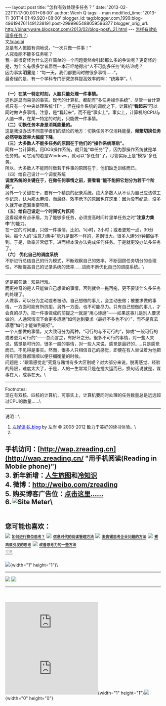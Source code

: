 --- layout: post title: "怎样有效处理多任务？" date:
'2013-02-22T11:17:00.001+08:00' author: Wenh Q tags: - man
modified\_time: '2013-11-30T14:01:49.920+08:00' blogger\_id:
tag:blogger.com,1999:blog-4961947611491238191.post-2999965488059596377
blogger\_orig\_url:
http://binaryware.blogspot.com/2013/02/blog-post\_21.html ---
[怎样有效处理多任务？](http://zreading.cn.feedsportal.com/c/35042/f/647833/s/28d01e1a/l/0L0Szreading0Bcn0Carchives0C36240Bhtml/story01.htm):\
文[/xiaolai](http://lixiaolai.com/)\
总是有人振振有词地说，“一次只做一件事！”\
人究竟能不能多任务呢？\
我一直很奇怪为什么这样简单的一个问题竟然会引起那么多的争论呢？更奇怪的是，为什么有很多学者居然一本正经地得出“人不可能多任务”的结论呢？\
因为事实**明显**是：“每一天，我们都要同时做很多事情……”。\
最奇怪的是，有一个学科专门研究怎样提高效率的啊：“统筹学”。\

------------------------------------------------------------------------

**（一）在某一特定时刻，人脑只能处理一件事情。**\
这也是显而易见的事实。现代的计算机，都配有“多任务操作系统”，尽管一台计算机只有一个中央处理系统^\[1\]^ ，但在操作系统的调度之下，计算机“**看起来**”可以同时做许多事情。注意，是“看起来”，而不是“事实上”。事实上，计算机的CPU与人脑一样，在某一特定的时刻，只能做一件事情。\
**（二）切换任务本身是消耗能量的。**\
这是我没办法不同意学者们的结论的地方：切换任务不仅消耗能量，**频繁切换任务必然导致效率大幅度下降**。\
**（三）大多数人不能多任务的原因在于他们的“操作系统落后”。**\
同样一台计算机，用DOS操作系统，就只能“单任务”了，因为那操作系统就是单任务的。可它用的若是Windows，就可以“多任务”了，尽管实际上是“模拟”多任务。\
所以，大多数人不能同时做若干件事的原因在于，他们缺乏训练而已。\
（四）给自己设计一个调度系统\
**调度系统的关键在于，在做任何事情之前，要看看“能不能把它划分为若干个阶段”。**\
另外一个关键在于，要有一个精良的纪录系统。绝大多数人从不认为自己应该做工作记录，认为那太麻烦，而最终，效率低下的原因也在这里：因为没有纪录，没多久就开始遗漏重要项目。\
**（五）给自己设定一个时间切片区间**\
这看起来有点矛盾，为了能够多任务，必须提高时间片里单任务之时“**注意力集中**”的能力。\
在一定的时间里，只做一件事情，比如，1小时，2小时；或者更短一点，30分钟。每个人的“注意力集中”能力是很不一样的，差别很大。很多人连5分钟都做不到。于是，效率非常低下，进而根本没办法完成任何任务。于是就更没办法多任务了。\
**（六） 优化自己的调度系统**\
不断进行总结自己的行为模式，不断观察自己的效率，不断回顾任务切分的合理性，不断提高自己的记录系统的效率……进而不断优化自己的调度系统。\

------------------------------------------------------------------------

还是那句话：知易行难。\
而更神奇的是人只能做自己想做的事情，否则就会一拖再拖，更不要谈什么多任务的处理了。\
人做事，可以分为主动或者被动。自己想做的事儿，会主动去做；被要求做的事情，一方面可能有所抗拒，另外一方面，也不可能尽力。只有自己想做的事儿，才会真的尽力。把一件事做成的前提之一就是“用心琢磨”——如果这事儿是别人要求做的，人通常情况下会更多琢磨“如何达到要求（最好不多也不少）”，而不是真去琢磨“如何才能做到最好”。\
一个人想做的事情，又大致可分为两种，“可行的与不可行的”，抑或“一般可行的或者更为可行的”——总而言之，有好坏之分。很多不可行的事情，对一些人来说，感觉是可行的，很多一般的事情，对一些人来说，感觉是最好的……只是感觉而已，不见得是事实。然而，很多人只相信自己的感觉，即便在有人尝试着为他把所有可能性都理顺以便仔细衡量的时候。\
问题是：“跟着感觉走”究竟与赌博有多大区别呢？对大部分来说，脱离感觉、经验的局限，难度太大了，于是，人的一生常常只是在撞大运而已，换句话说就是，谋事在人，成事在天。\

------------------------------------------------------------------------

Footnotes:\
现在有双核、四核的计算机，可事实上，计算机要同时处理的任务数量总是远远超过CPU的数量……\

------------------------------------------------------------------------

说明：\
1. [<span
style="color: blue;">左岸读书\_blog</span>](http://zreading.cn/) by 左岸
© 2008-2012 致力于美好的读书体验。\
2.
手机访问：[http://wap.zreading.cn](http://wap.zreading.cn/ "用手机阅读(Reading in Mobile phone)")\
3.
新年新增：[人生旅图](http://www.zreading.net/ "人生旅图")和[冷知识](http://www.zreading.net/lenzhishi "冷知识")\
4. 微博：<http://weibo.com/zreading>\
5.
购买博客广告位：[点击这里……](http://www.zreading.cn/about#ad "看了会心动!")\
6. ![Site Meter](http://s12.sitemeter.com/meter.asp?site=s12zxfclz)\
  -------------------------------------------------------------------------------------------------------------------------------------------------------------------------------------------------------------------------------------------------------------------------------------------------------------------------------------
  **<span style="display: block!important; padding: 20px 0 5px!important;">您可能也喜欢：</span>**
  ![](http://static.wumii.cn/images/widget/widget_solidPoint.gif) [<span style="color: #333333; font-size: 12px!important; line-height: 1.65em;">如何进行换位思考？</span>](http://app.wumii.com/ext/redirect?url=http%3A%2F%2Fwww.zreading.cn%2Farchives%2F2396.html&from=http%3A%2F%2Fwww.zreading.cn%2Farchives%2F3624.html)
  ![](http://static.wumii.cn/images/widget/widget_solidPoint.gif) [<span style="color: #333333; font-size: 12px!important; line-height: 1.65em;">信息时代的阅读管理方法</span>](http://app.wumii.com/ext/redirect?url=http%3A%2F%2Fwww.zreading.cn%2Farchives%2F2624.html&from=http%3A%2F%2Fwww.zreading.cn%2Farchives%2F3624.html)
  ![](http://static.wumii.cn/images/widget/widget_solidPoint.gif) [<span style="color: #333333; font-size: 12px!important; line-height: 1.65em;">麦肯锡思考企业问题的方法</span>](http://app.wumii.com/ext/redirect?url=http%3A%2F%2Fwww.zreading.cn%2Farchives%2F1545.html&from=http%3A%2F%2Fwww.zreading.cn%2Farchives%2F3624.html)
  ![](http://static.wumii.cn/images/widget/widget_solidPoint.gif) [<span style="color: #333333; font-size: 12px!important; line-height: 1.65em;">煮鸡蛋引发的思考</span>](http://app.wumii.com/ext/redirect?url=http%3A%2F%2Fwww.zreading.cn%2Farchives%2F162.html&from=http%3A%2F%2Fwww.zreading.cn%2Farchives%2F3624.html)
  ![](http://static.wumii.cn/images/widget/widget_solidPoint.gif) [<span style="color: #333333; font-size: 12px!important; line-height: 1.65em;">改善思考力的一些方法</span>](http://app.wumii.com/ext/redirect?url=http%3A%2F%2Fwww.zreading.cn%2Farchives%2F977.html&from=http%3A%2F%2Fwww.zreading.cn%2Farchives%2F3624.html)
  [<span style="color: #bbbbbb; display: block!important; font-family: arial!important; font-size: 12px!important; padding: 5px 0!important;">无觅</span>](http://www.wumii.com/widget/relatedItems "无觅相关文章插件")
  -------------------------------------------------------------------------------------------------------------------------------------------------------------------------------------------------------------------------------------------------------------------------------------------------------------------------------------

![](http://zreading.cn.feedsportal.com/c/35042/f/647833/s/28d01e1a/mf.gif){width="1"
height="1"}\
<div>

  ------------------------------------------------------------------------------------------------------------------------------------------------------------------------------------------------------------------------------------------------------------------------------ -----------------------------------------------------------------------------------------------------------------------------------------------------------------------------------------------------------------------------------------------------------------
  [![](http://res3.feedsportal.com/images/emailthis2.gif)](http://share.feedsportal.com/viral/sendEmail.cfm?lang=en&title=%E6%80%8E%E6%A0%B7%E6%9C%89%E6%95%88%E5%A4%84%E7%90%86%E5%A4%9A%E4%BB%BB%E5%8A%A1%EF%BC%9F&link=http%3A%2F%2Fwww.zreading.cn%2Farchives%2F3624.html)   [![](http://res3.feedsportal.com/images/bookmark.gif)](http://res.feedsportal.com/viral/bookmark.cfm?title=%E6%80%8E%E6%A0%B7%E6%9C%89%E6%95%88%E5%A4%84%E7%90%86%E5%A4%9A%E4%BB%BB%E5%8A%A1%EF%BC%9F&link=http%3A%2F%2Fwww.zreading.cn%2Farchives%2F3624.html)
  ------------------------------------------------------------------------------------------------------------------------------------------------------------------------------------------------------------------------------------------------------------------------------ -----------------------------------------------------------------------------------------------------------------------------------------------------------------------------------------------------------------------------------------------------------------

</div>

\
\
[![](http://da.feedsportal.com/r/158873174314/u/0/f/647833/c/35042/s/28d01e1a/a2.img)](http://da.feedsportal.com/r/158873174314/u/0/f/647833/c/35042/s/28d01e1a/a2.htm)![](http://pi.feedsportal.com/r/158873174314/u/0/f/647833/c/35042/s/28d01e1a/a2t.img){width="1"
height="1"}![](http://www1.feedsky.com/t1/717526740/clzzxf/feedsky/s.gif?r=http://zreading.cn.feedsportal.com/c/35042/f/647833/s/28d01e1a/l/0L0Szreading0Bcn0Carchives0C36240Bhtml/story01.htm){width="0"
height="0"}
